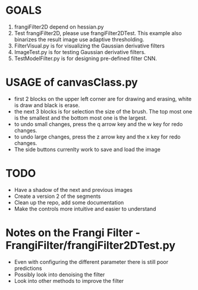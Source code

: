 # GOALS
1. frangiFilter2D depend on hessian.py
2. Test frangiFilter2D, please use frangiFilter2DTest. This example also binarizes the result image use adaptive thresholding.
3. FilterVisual.py is for visualizing the Gaussian derivative filters
4. ImageTest.py is for testing Gaussian derivative filters.
5. TestModelFilter.py is for designing pre-defined filter CNN.

# USAGE of canvasClass.py
* first 2 blocks on the upper left corner are for drawing and erasing, white is draw and black is erase.
* the next 3 blocks is for selection the size of the brush. The top most one is the smallest and the bottom most one is the largest.
* to undo small changes, press the q arrow key and the w key for redo changes.
* to undo large changes, press the z arrow key and the x key for redo changes.
* The side buttons currenlty work to save and load the image

# TODO
* Have a shadow of the next and previous images
* Create a version 2 of the segments
* Clean up the repo, add some documentation
* Make the controls more intuitive and easier to understand

# Notes on the Frangi Filter - FrangiFilter/frangiFilter2DTest.py
* Even with configuring the different parameter there is still poor predictions
* Possibly look into denoising the filter
* Look into other methods to improve the filter
